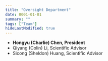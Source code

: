 ```yaml
---
title: "Oversight Department"
date: 0001-01-01
summary: ""
tags: ["Team"]
hideLastModified: true
---
```


- **Hongyu (Charlie) Chen, President**
- Qiyang (Colin) Li, Scientific Advisor
- Sicong (Sheldon) Huang, Scientific Advisor
